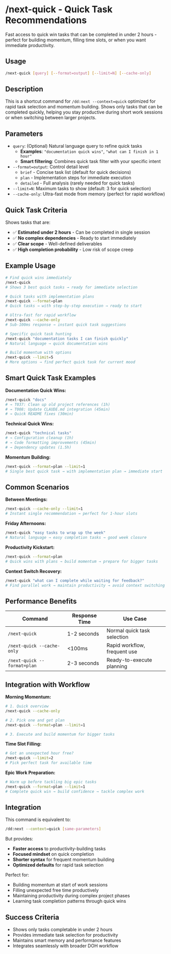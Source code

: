 # /next-quick - Quick Task Recommendations

Fast access to quick win tasks that can be completed in under 2 hours - perfect for building momentum, filling time slots, or when you want immediate productivity.

## Usage

```bash
/next-quick [query] [--format=output] [--limit=N] [--cache-only]
```

## Description

This is a shortcut command for `/dd:next --context=quick` optimized for rapid task selection and momentum building. Shows only tasks that can be completed quickly, helping you stay productive during short work sessions or when switching between larger projects.

## Parameters

- `query`: (Optional) Natural language query to refine quick tasks
  - **Examples**: `"documentation quick wins"`, `"what can I finish in 1 hour"`
  - **Smart filtering**: Combines quick task filter with your specific intent
- `--format=output`: Control detail level
  - `brief` - Concise task list (default for quick decisions)
  - `plan` - Implementation steps for immediate execution
  - `detailed` - Full analysis (rarely needed for quick tasks)
- `--limit=N`: Maximum tasks to show (default: 3 for quick selection)
- `--cache-only`: Ultra-fast mode from memory (perfect for rapid workflow)

## Quick Task Criteria

Shows tasks that are:
- ✅ **Estimated under 2 hours** - Can be completed in single session
- ✅ **No complex dependencies** - Ready to start immediately  
- ✅ **Clear scope** - Well-defined deliverables
- ✅ **High completion probability** - Low risk of scope creep

## Example Usage

```bash
# Find quick wins immediately  
/next-quick
# Shows 3 best quick tasks → ready for immediate selection

# Quick tasks with implementation plans
/next-quick --format=plan
# Quick tasks → with step-by-step execution → ready to start

# Ultra-fast for rapid workflow
/next-quick --cache-only
# Sub-100ms response → instant quick task suggestions

# Specific quick task hunting
/next-quick "documentation tasks I can finish quickly"
# Natural language → quick documentation wins

# Build momentum with options
/next-quick --limit=5
# More options → find perfect quick task for current mood
```

## Smart Quick Task Examples

**Documentation Quick Wins:**
```bash
/next-quick "docs"
# → T037: Clean up old project references (1h)
# → T008: Update CLAUDE.md integration (45min)
# → Quick README fixes (30min)
```

**Technical Quick Wins:**  
```bash
/next-quick "technical tasks"
# → Configuration cleanup (1h)
# → Code formatting improvements (45min)  
# → Dependency updates (1.5h)
```

**Momentum Building:**
```bash
/next-quick --format=plan --limit=1
# Single best quick task → with implementation plan → immediate start
```

## Common Scenarios

**Between Meetings:**
```bash
/next-quick --cache-only --limit=1
# Instant single recommendation → perfect for 1-hour slots
```

**Friday Afternoons:**
```bash
/next-quick "easy tasks to wrap up the week"
# Natural language → easy completion tasks → good week closure
```

**Productivity Kickstart:**
```bash
/next-quick --format=plan
# Quick wins with plans → build momentum → prepare for bigger tasks
```

**Context Switch Recovery:**
```bash
/next-quick "what can I complete while waiting for feedback?"
# Find parallel work → maintain productivity → avoid context switching costs
```

## Performance Benefits

| Command | Response Time | Use Case |
|---------|---------------|----------|
| `/next-quick` | 1-2 seconds | Normal quick task selection |
| `/next-quick --cache-only` | <100ms | Rapid workflow, frequent use |
| `/next-quick --format=plan` | 2-3 seconds | Ready-to-execute planning |

## Integration with Workflow

**Morning Momentum:**
```bash
# 1. Quick overview
/next-quick --cache-only

# 2. Pick one and get plan
/next-quick --format=plan --limit=1

# 3. Execute and build momentum for bigger tasks
```

**Time Slot Filling:**
```bash
# Got an unexpected hour free?
/next-quick --limit=2
# Pick perfect task for available time
```

**Epic Work Preparation:**
```bash
# Warm up before tackling big epic tasks
/next-quick --format=plan --limit=1
# Complete quick win → build confidence → tackle complex work
```

## Integration

This command is equivalent to:
```bash
/dd:next --context=quick [same-parameters]
```

But provides:
- **Faster access** to productivity-building tasks
- **Focused mindset** on quick completion
- **Shorter syntax** for frequent momentum building
- **Optimized defaults** for rapid task selection

Perfect for:
- Building momentum at start of work sessions
- Filling unexpected free time productively
- Maintaining productivity during complex project phases
- Learning task completion patterns through quick wins

## Success Criteria

- Shows only tasks completable in under 2 hours
- Provides immediate task selection for productivity
- Maintains smart memory and performance features
- Integrates seamlessly with broader DOH workflow